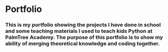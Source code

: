 # Portfolio
### This is my portfolio showing the projects I have done in school and some teaching materials I used to teach kids Python at PalmTree Academy. The purpose of this portfolio is to show my ability of merging theoretical knowledge and coding together.  
